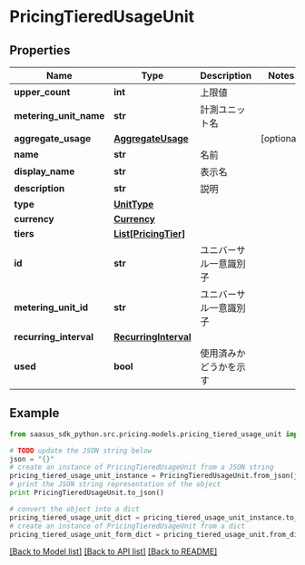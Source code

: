 # PricingTieredUsageUnit


## Properties

Name | Type | Description | Notes
------------ | ------------- | ------------- | -------------
**upper_count** | **int** | 上限値 | 
**metering_unit_name** | **str** | 計測ユニット名 | 
**aggregate_usage** | [**AggregateUsage**](AggregateUsage.md) |  | [optional] 
**name** | **str** | 名前 | 
**display_name** | **str** | 表示名 | 
**description** | **str** | 説明 | 
**type** | [**UnitType**](UnitType.md) |  | 
**currency** | [**Currency**](Currency.md) |  | 
**tiers** | [**List[PricingTier]**](PricingTier.md) |  | 
**id** | **str** | ユニバーサル一意識別子 | 
**metering_unit_id** | **str** | ユニバーサル一意識別子 | 
**recurring_interval** | [**RecurringInterval**](RecurringInterval.md) |  | 
**used** | **bool** | 使用済みかどうかを示す | 

## Example

```python
from saasus_sdk_python.src.pricing.models.pricing_tiered_usage_unit import PricingTieredUsageUnit

# TODO update the JSON string below
json = "{}"
# create an instance of PricingTieredUsageUnit from a JSON string
pricing_tiered_usage_unit_instance = PricingTieredUsageUnit.from_json(json)
# print the JSON string representation of the object
print PricingTieredUsageUnit.to_json()

# convert the object into a dict
pricing_tiered_usage_unit_dict = pricing_tiered_usage_unit_instance.to_dict()
# create an instance of PricingTieredUsageUnit from a dict
pricing_tiered_usage_unit_form_dict = pricing_tiered_usage_unit.from_dict(pricing_tiered_usage_unit_dict)
```
[[Back to Model list]](../README.md#documentation-for-models) [[Back to API list]](../README.md#documentation-for-api-endpoints) [[Back to README]](../README.md)


